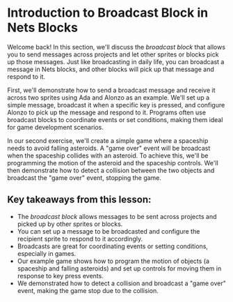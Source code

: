 # Introduction to Broadcast Block in Nets Blocks

Welcome back! In this section, we'll discuss the *broadcast block* that allows you to send messages across projects and let other sprites or blocks pick up those messages. Just like broadcasting in daily life, you can broadcast a message in Nets blocks, and other blocks will pick up that message and respond to it.

First, we'll demonstrate how to send a broadcast message and receive it across two sprites using Ada and Alonzo as an example. We'll set up a simple message, broadcast it when a specific key is pressed, and configure Alonzo to pick up the message and respond to it. Programs often use broadcast blocks to coordinate events or set conditions, making them ideal for game development scenarios.

In our second exercise, we'll create a simple game where a spaceship needs to avoid falling asteroids. A "game over" event will be broadcast when the spaceship collides with an asteroid. To achieve this, we'll be programming the motion of the asteroid and the spaceship controls. We'll then demonstrate how to detect a collision between the two objects and broadcast the "game over" event, stopping the game.

## Key takeaways from this lesson:

* The *broadcast block* allows messages to be sent across projects and picked up by other sprites or blocks.
* You can set up a message to be broadcasted and configure the recipient sprite to respond to it accordingly.
* Broadcasts are great for coordinating events or setting conditions, especially in games.
* Our example game shows how to program the motion of objects (a spaceship and falling asteroids) and set up controls for moving them in response to key press events.
* We demonstrated how to detect a collision and broadcast a "game over" event, making the game stop due to the collision.
